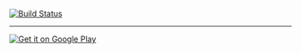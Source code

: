 [![Build Status](https://travis-ci.org/sergile/alain-android.svg?branch=master)](https://travis-ci.org/sergile/alain-android)

----

<a href="https://play.google.com/store/apps/details?id=net.bradbowie.alain">
  <img alt="Get it on Google Play" src="http://steverichey.github.io/google-play-badge-svg/img/en_get.svg" />
</a>
